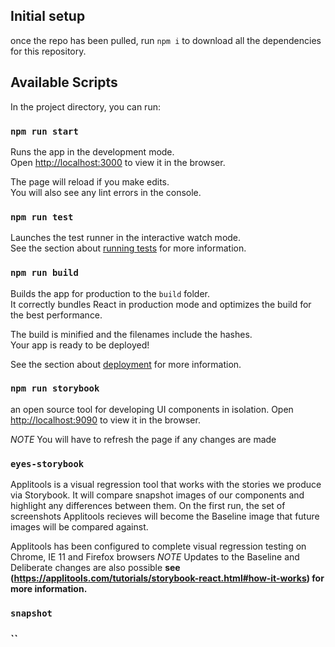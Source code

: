 ## Initial setup

once the repo has been pulled, run `npm i` to download all the dependencies for this repository.

## Available Scripts

In the project directory, you can run:

### `npm run start`

Runs the app in the development mode.<br />
Open [http://localhost:3000](http://localhost:3000) to view it in the browser.

The page will reload if you make edits.<br />
You will also see any lint errors in the console.

### `npm run test`

Launches the test runner in the interactive watch mode.<br />
See the section about [running tests](https://facebook.github.io/create-react-app/docs/running-tests) for more information.

### `npm run build`

Builds the app for production to the `build` folder.<br />
It correctly bundles React in production mode and optimizes the build for the best performance.

The build is minified and the filenames include the hashes.<br />
Your app is ready to be deployed!

See the section about [deployment](https://facebook.github.io/create-react-app/docs/deployment) for more information.

### `npm run storybook`

an open source tool for developing UI components in isolation.
Open [http://localhost:9090](http://localhost:9090) to view it in the browser.

*NOTE* You will have to refresh the page if any changes are made<br />

### `eyes-storybook`
Applitools is a visual regression tool that works with the stories we produce via Storybook. It will compare snapshot images of our components and highlight any differences between them.
On the first run, the set of screenshots Applitools recieves will become the Baseline image that future images will be compared against.

Applitools has been configured to complete visual regression testing on Chrome, IE 11 and Firefox browsers
*NOTE* Updates to the Baseline and Deliberate changes are also possible <b>
see (https://applitools.com/tutorials/storybook-react.html#how-it-works) for more information.

### `snapshot`

### ``

